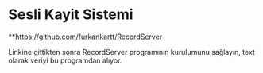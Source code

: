 # Sesli Kayit Sistemi

**https://github.com/furkankartt/RecordServer

Linkine gittikten sonra RecordServer programının kurulumunu sağlayın, text olarak veriyi bu programdan alıyor.

